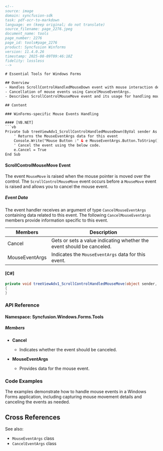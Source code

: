 ```html
<!-- 
source: image
domain: syncfusion-sdk
task: pdf-ocr-to-markdown
language: en (keep original; do not translate)
source_filename: page_2276.jpeg
document_name: tools
page_number: 2276
page_id: tools#page_2276
product: Syncfusion Winforms
version: 11.4.0.26
timestamp: 2025-08-09T09:46:18Z
fidelity: lossless
-->

# Essential Tools for Windows Forms

## Overview
- Handles ScrollControlHandledMouseDown event with mouse interaction details.
- Cancellation of mouse events using CancelMouseEventArgs.
- Describes ScrollControlMouseMove event and its usage for handling mouse pointer movements.

## Content

### WinForms-specific Mouse Events Handling

#### [VB.NET]
```vb
Private Sub treeViewAdv1_ScrollControlHandledMouseDown(ByVal sender As Object, ByVal e As Syncfusion.Windows.Forms.CancelMouseEventArgs)
    ' Returns the MouseEventArgs data for this event
    Console.Write("Mouse Button :" & e MouseEventArgs.Button.ToString() & " No of clicks" & e MouseEventArgs.Clicks.ToString() & " Delta value" & e MouseEventArgs.Delta.ToString() & " Location of the mouse" & e MouseEventArgs.Location.ToString() & " X cor" & e MouseEventArgs.X.ToString() & " Y cord:" & e MouseEventArgs.Y.ToString())
    ' Cancel the event using the below code.
    e.Cancel = True
End Sub
```

#### ScrollControlMouseMove Event

The event `MouseMove` is raised when the mouse pointer is moved over the control. The `ScrollControlMouseMove` event occurs before a `MouseMove` event is raised and allows you to cancel the mouse event.

##### Event Data

The event handler receives an argument of type `CancelMouseEventArgs` containing data related to this event. The following `CancelMouseEventArgs` members provide information specific to this event.

| Members       | Description                                                                 |
|---------------|-----------------------------------------------------------------------------|
| Cancel       | Gets or sets a value indicating whether the event should be canceled.      |
| MouseEventArgs | Indicates the `MouseEventArgs` data for this event.                      |

#### [C#]
```csharp
private void treeViewAdv1_ScrollControlHandledMouseMove(object sender, Syncfusion.Windows.Forms.CancelMouseEventArgs e)
{
}
```

### API Reference

#### Namespace: Syncfusion.Windows.Forms.Tools

##### Members

- **Cancel**
  - Indicates whether the event should be canceled.

- **MouseEventArgs**
  - Provides data for the mouse event.

### Code Examples

The examples demonstrate how to handle mouse events in a Windows Forms application, including capturing mouse movement details and canceling the events as needed.

## Cross References

See also:
- `MouseEventArgs` class
- `CancelEventArgs` class

<!-- tags: [WinForms, mouse events, event handling, cancellation] keywords: [scroll control, mousemove, mousebutton, mouseeventargs, cancelmouseeventargs] -->
```